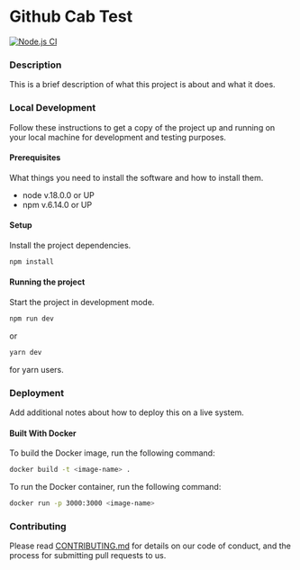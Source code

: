 # Github Cab Test

[![Node.js CI](https://github.com/rawinng/copilot-cabtest/actions/workflows/main.yml/badge.svg?branch=main)](https://github.com/rawinng/copilot-cabtest/actions/workflows/main.yml)

### Description

This is a brief description of what this project is about and what it does.

### Local Development

Follow these instructions to get a copy of the project up and running on your local machine for development and testing purposes.

#### Prerequisites

What things you need to install the software and how to install them.

- node v.18.0.0 or UP
- npm v.6.14.0 or UP

#### Setup

Install the project dependencies.

```bash
npm install
```

#### Running the project

Start the project in development mode.

```bash
npm run dev
```

or

```bash
yarn dev
```

for yarn users.

### Deployment

Add additional notes about how to deploy this on a live system.

#### Built With Docker

To build the Docker image, run the following command:

```bash
docker build -t <image-name> .
```

To run the Docker container, run the following command:

```bash
docker run -p 3000:3000 <image-name>
```

### Contributing

Please read [CONTRIBUTING.md](CONTRIBUTING.md) for details on our code of conduct, and the process for submitting pull requests to us.
